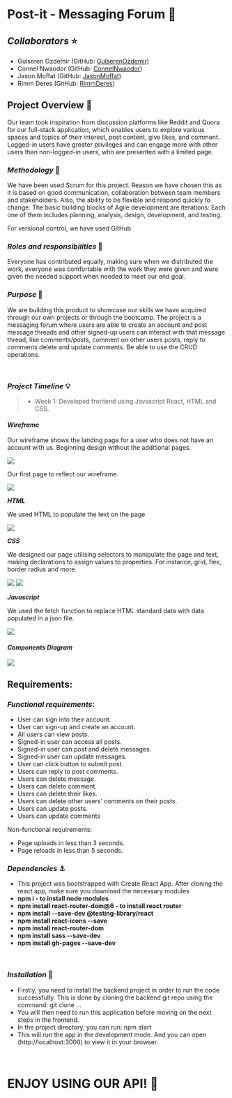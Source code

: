 # **Post-it - Messaging Forum** 📝

## ***Collaborators*** ⭐

* Gulseren Ozdemir (GitHub: [GulserenOzdemir](https://github.com/GulOzdemir3))
* Connel Nwaodor (GitHub: [ConnelNwaodor](https://github.com/Connz17))
* Jason Moffat (GitHub: [JasonMoffat](https://github.com/jasonmoffat99))
* Rimm Deres (GitHub: [RimmDeres](https://github.com/rimmderes))

## **Project Overview** 🚀

Our team took inspiration from discussion platforms like Reddit and Quora for our full-stack application, which enables users to explore various spaces and topics of their interest, post content, give likes, and comment. Logged-in users have greater privileges and can engage more with other users than non-logged-in users, who are presented with a limited page.



### ***Methodology***  🔌

We have been used Scrum for this project. Reason we have chosen this as it is based on good communication, collaboration between team members and stakeholders. Also, the ability to be flexible and respond quickly to change. The basic building blocks of Agile development are iterations: Each one of them includes planning, analysis, design, development, and testing.

For versional control, we have used GitHub

### ***Roles and responsibilities*** 🎉

Everyone has contributed equally, making sure when we distributed the work, everyone was comfortable with the work they were given and were given the needed support when needed to meet our end goal.

### ***Purpose*** 💎

We are building this product to showcase our skills we have acquired through our own projects or through the bootcamp. The project is a messaging forum where users are able to create an account and post message threads and other signed-up users can interact with that message thread, like comments/posts, comment on other users posts, reply to comments delete and update comments. Be able to use the CRUD operations.


<br />

### ***Project Timeline*** 💡

> - Week 1: Developed frontend using Javascript React, HTML and CSS.


#### ***Wireframe***

Our wireframe shows the landing page for a user who does not have an account with us. Beginning design without the additional pages.

<img src = wireframe.png>

Our first page to reflect our wireframe.

<img src = firstpage.png>

***HTML***

We used HTML to populate the text on the page 

<img src = html.png>

***CSS***

We designed our page utilising selectors to manipulate the page and text, making declarations to assign values to properties. For instance, grid, flex, border radius and more.

<img src = css1.png> <img src = css2.png>

***Javascript***

We used the fetch function to replace HTML standard data with data populated in a json file. 

<img src = javascriptexample.png>



<br/>

#### ***Components Diagram***

<img src = componentsdiagram.PNG>

<br />

## **Requirements**:

### ***Functional requirements***:

- User can sign into their account.
- User can sign-up and create an account.
- All users can view posts.
- Signed-in user can access all posts.
- Signed-in user can post and delete messages.
- Signed-in user can update messages.
- User can click button to submit post.
- Users can reply to post comments.
- Users can delete message.
- Users can delete comment.
- Users can delete their likes.
- Users can delete other users’ comments on their posts.
- Users can update posts.
- Users can update comments

Non-functional requirements:

- Page uploads in less than 3 seconds.
- Page reloads in less than 5 seconds.

### ***Dependencies*** ⚓

- This project was bootstrapped with Create React App. After cloning the react app, make sure you download the necessary modules
- **npm i - to install node modules**
- **npm install react-router-dom@6 - to install react router**
- **npm install --save-dev @testing-library/react**
- **npm install react-icons --save**
- **npm install react-router-dom**
- **npm install sass --save-dev**
- **npm install gh-pages --save-dev**

<br />

### ***Installation*** 💃

- Firstly, you need to install the backend project in order to run the code successfully. This is done by cloning the backend git repo using the command: git clone …
- You will then need to run this application before moving on the next steps in the frontend.
- In the project directory, you can run: npm start
- This will run the app in the development mode. And you can open (http://localhost:3000) to view it in your browser.

<br />

# **ENJOY USING OUR API**! 👾 